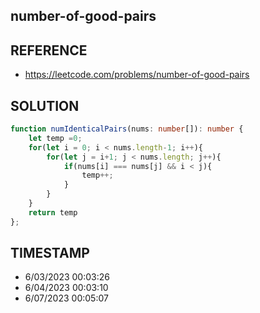## number-of-good-pairs

## REFERENCE

- https://leetcode.com/problems/number-of-good-pairs

## SOLUTION

``` Typescript
function numIdenticalPairs(nums: number[]): number {
    let temp =0;
    for(let i = 0; i < nums.length-1; i++){
        for(let j = i+1; j < nums.length; j++){
            if(nums[i] === nums[j] && i < j){
                temp++;
            }
        }
    }
    return temp
};
```

## TIMESTAMP

- 6/03/2023 00:03:26
- 6/04/2023 00:03:10
- 6/07/2023 00:05:07

